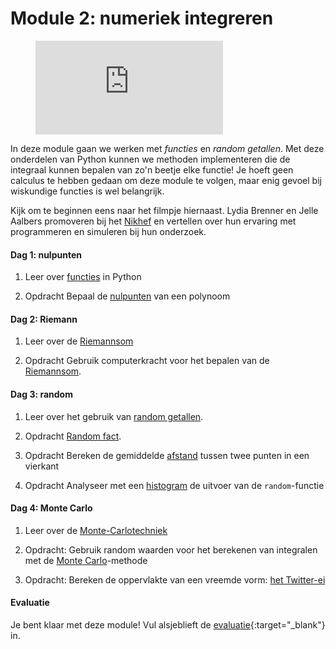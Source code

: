 # Module 2: numeriek integreren

<figure class="video_container">
  <iframe src="https://player.vimeo.com/video/235030111" frameborder="0" allowfullscreen="true"> </iframe>
</figure>

In deze module gaan we werken met *functies* en *random getallen*. Met deze onderdelen van Python kunnen we methoden implementeren die de integraal kunnen bepalen van zo'n beetje elke functie! Je hoeft geen calculus te hebben gedaan om deze module te volgen, maar enig gevoel bij wiskundige functies is wel belangrijk.

Kijk om te beginnen eens naar het filmpje hiernaast. Lydia Brenner en Jelle Aalbers promoveren bij het [Nikhef](http://www.nikhef.nl/) en vertellen over hun ervaring met programmeren en simuleren bij hun onderzoek.

#### Dag 1: nulpunten

1. Leer over [functies](../python/functies) in Python

3. <span class="badge badge-primary">Opdracht</span> Bepaal de [nulpunten](nulpunten) van een polynoom

#### Dag 2: Riemann

1. Leer over de [Riemannsom](../technieken/riemannsom)

1. <span class="badge badge-primary">Opdracht</span> Gebruik computerkracht voor het bepalen van de [Riemannsom](riemann).

#### Dag 3: random

1. Leer over het gebruik van  [random getallen](../technieken/random).

2. <span class="badge badge-primary">Opdracht</span> [Random fact](randomwiskunde).

3. <span class="badge badge-primary">Opdracht</span> Bereken de gemiddelde [afstand](afstand) tussen twee punten in een vierkant

3. <span class="badge badge-primary">Opdracht</span> Analyseer met een [histogram](histogram) de uitvoer van de `random`-functie

#### Dag 4: Monte Carlo

1. Leer over de [Monte-Carlotechniek](../technieken/monte-carlo)

2. <span class="badge badge-primary">Opdracht:</span> Gebruik random waarden voor het berekenen van integralen met de  [Monte Carlo](monte-carlo)-methode

3. <span class="badge badge-primary">Opdracht:</span> Bereken de oppervlakte van een vreemde vorm: [het Twitter-ei](ei)

#### Evaluatie

Je bent klaar met deze module! Vul alsjeblieft de [evaluatie](https://goo.gl/forms/X0HNmhNQbhAk81442){:target="_blank"} in.
